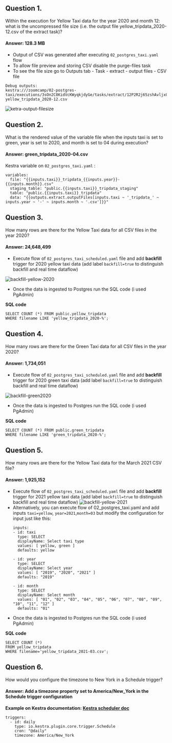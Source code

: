 ## Question 1. 
Within the execution for Yellow Taxi data for the year 2020 and month 12: what is the uncompressed file size (i.e. the output file yellow_tripdata_2020-12.csv of the extract task)?

#### Answer: 128.3 MB

- Output of CSV was generated after executing ``02_postgres_taxi.yaml`` flow
- To allow file preview and storing CSV disable the purge-files task
- To see the file size go to Outputs tab - Task - extract - output files - CSV file
```
Debug outputs:
kestra:///zoomcamp/02-postgres-taxi/executions/3sOn2C8KidVcKWyqkjdyGe/tasks/extract/12P2R2j65zshAvljx0FjAF/1XKWRJdLCVrKZFvjqobAHt-yellow_tripdata_2020-12.csv

```
![ketra-output-filesize](https://github.com/user-attachments/assets/ab7c27b4-bc2e-42d6-89d9-e0367a702ece)


## Question 2. 
What is the rendered value of the variable file when the inputs taxi is set to green, year is set to 2020, and month is set to 04 during execution?

#### Answer: green_tripdata_2020-04.csv

Kestra variable on ``02_postgres_taxi.yaml`` :
```
variables:
  file: "{{inputs.taxi}}_tripdata_{{inputs.year}}-{{inputs.month}}.csv"
  staging_table: "public.{{inputs.taxi}}_tripdata_staging"
  table: "public.{{inputs.taxi}}_tripdata"
  data: "{{outputs.extract.outputFiles[inputs.taxi ~ '_tripdata_' ~ inputs.year ~ '-' ~ inputs.month ~ '.csv']}}"
```


## Question 3. 
How many rows are there for the Yellow Taxi data for all CSV files in the year 2020?

#### Answer: 24,648,499
- Execute flow of ``02_postgres_taxi_scheduled.yaml`` file and add **backfill** trigger for 2020 yellow taxi data (add label ``backfill=true`` to distinguish backfill and real time dataflow)

![backfill-yellow-2020](https://github.com/user-attachments/assets/b17c0cb2-bb2f-4635-a76c-ca68193133f2)

- Once the data is ingested to Postgres run the SQL code (i used PgAdmin)

**SQL code**
```
SELECT COUNT (*) FROM public.yellow_tripdata
WHERE filename LIKE 'yellow_tripdata_2020-%';

```

## Question 4. 
How many rows are there for the Green Taxi data for all CSV files in the year 2020?

#### Answer: 1,734,051
- Execute flow of ``02_postgres_taxi_scheduled.yaml`` file and add **backfill** trigger for 2020 green taxi data (add label ``backfill=true`` to distinguish backfill and real time dataflow)

![backfill-green2020](https://github.com/user-attachments/assets/9de686ab-8a61-44b8-b358-863ed969c1f3)


- Once the data is ingested to Postgres run the SQL code (i used PgAdmin)

**SQL code**
```
SELECT COUNT (*) FROM public.green_tripdata
WHERE filename LIKE 'green_tripdata_2020-%';

```

## Question 5. 
How many rows are there for the Yellow Taxi data for the March 2021 CSV file?

#### Answer: 1,925,152
- Execute flow of ``02_postgres_taxi_scheduled.yaml`` file and add **backfill** trigger for 2021 yellow taxi data (add label ``backfill=true`` to distinguish backfill and real time dataflow)
![backfill-yellow-2021](https://github.com/user-attachments/assets/afbd8a2e-9d85-4a32-b37f-e3465b45143e)
- Alternatively, you can execute flow of 02_postgres_taxi.yaml and add inputs ``taxi=yellow``, ``year=2021``,``month=03``
  but modify the configuration for input just like this:
  ```
  inputs:
  - id: taxi
    type: SELECT
    displayName: Select taxi type
    values: [ yellow, green ]
    defaults: yellow

  - id: year
    type: SELECT
    displayName: Select year
    values: [ "2019", "2020", "2021" ]
    defaults: "2019"

  - id: month
    type: SELECT
    displayName: Select month
    values: [ "01", "02", "03", "04", "05", "06", "07", "08", "09", "10", "11", "12" ]
    defaults: "01"
  ```
- Once the data is ingested to Postgres run the SQL code (i used PgAdmin)

**SQL code**
```
SELECT COUNT (*)
FROM yellow_tripdata
WHERE filename='yellow_tripdata_2021-03.csv';
```

## Question 6. 
How would you configure the timezone to New York in a Schedule trigger?
#### Answer: Add a timezone property set to America/New_York in the Schedule trigger configuration

**Example on Kestra documentation: [Kestra scheduler doc](https://kestra.io/docs/workflow-components/triggers/schedule-trigger)**

```
triggers:
  - id: daily
    type: io.kestra.plugin.core.trigger.Schedule
    cron: "@daily"
    timezone: America/New_York
```



